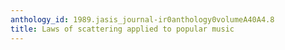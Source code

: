 ```yaml
---
anthology_id: 1989.jasis_journal-ir0anthology0volumeA40A4.8
title: Laws of scattering applied to popular music
---
```

